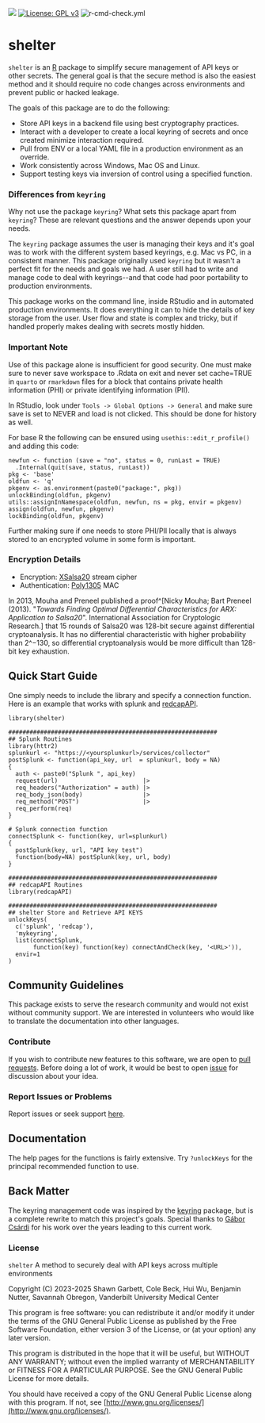 ![](https://cranlogs.r-pkg.org/badges/grand-total/shelter)
[![License: GPL v3](https://img.shields.io/badge/License-GPL%20v3-blue.svg)](http://www.gnu.org/licenses/gpl-3.0)
![r-cmd-check.yml](https://github.com/vubiostat/shelter/actions/workflows/r-cmd-check.yml/badge.svg?branch=main)

shelter
=========

`shelter` is an [R](https://www.r-project.org) package to simplify secure
management of API keys or other secrets. The general goal is that the secure
method is also the easiest method and it should require no code changes 
across environments and prevent public or hacked leakage.

The goals of this package are to do the following:

* Store API keys in a backend file using best cryptography practices.
* Interact with a developer to create a local keyring of secrets and once created minimize interaction required. 
* Pull from ENV or a local YAML file in a production environment as an override.
* Work consistently across Windows, Mac OS and Linux. 
* Support testing keys via inversion of control using a specified function.

### Differences from `keyring`

Why not use the package `keyring`? What sets this package apart from `keyring`?
These are relevant questions and the answer depends upon your needs.

The `keyring` package assumes the user is managing their keys and it's goal was
to work with the different system based keyrings, e.g. Mac vs PC, in a
consistent manner. This package originally used `keyring` but it wasn't a 
perfect fit for the needs and goals we had. A user still had to write and manage
code to deal with keyrings--and that code had poor portability to production
environments.

This package works on the command line, inside RStudio and in automated
production environments. It does everything it can to hide the details of 
key storage from the user. User flow and state is complex and tricky, but if
handled properly makes dealing with secrets mostly hidden. 

### Important Note

Use of this package alone is insufficient for good security. One must make sure to never save workspace to .Rdata on exit and never set
cache=TRUE in `quarto` or `rmarkdown` files for a block that contains private health information (PHI) or private identifying information (PII).

In RStudio, look under `Tools -> Global Options -> General` and make sure save is set to NEVER and load is not clicked. This should be done for history as well. 

For base R the following can be ensured using `usethis::edit_r_profile()` and adding this code:

```
newfun <- function (save = "no", status = 0, runLast = TRUE)
  .Internal(quit(save, status, runLast))
pkg <- 'base'
oldfun <- 'q'
pkgenv <- as.environment(paste0("package:", pkg))
unlockBinding(oldfun, pkgenv)
utils::assignInNamespace(oldfun, newfun, ns = pkg, envir = pkgenv)
assign(oldfun, newfun, pkgenv)
lockBinding(oldfun, pkgenv)
```

Further making sure if one needs to store PHI/PII locally that is always stored to an encrypted volume in some form is important. 

### Encryption Details

* Encryption: [XSalsa20](https://en.wikipedia.org/wiki/Salsa20) stream cipher
* Authentication: [Poly1305](https://en.wikipedia.org/wiki/Poly1305) MAC

In 2013, Mouha and Preneel published a proof^[Nicky Mouha; Bart Preneel (2013). "_Towards Finding Optimal Differential Characteristics for ARX: Application to Salsa20_". International Association for Cryptologic Research.] that 15 rounds of Salsa20 was 128-bit secure against differential cryptoanalysis. It has no differential characteristic with higher probability than 2^−130, so differential cryptoanalysis would be more difficult than 128-bit key exhaustion.

## Quick Start Guide

One simply needs to include the library and specify a connection function. Here
is an example that works with splunk and [redcapAPI](https://github.com/vubiostat/redcapAPI).

```
library(shelter)

###########################################################
## Splunk Routines
library(httr2)
splunkurl <- "https://<yoursplunkurl>/services/collector"
postSplunk <- function(api_key, url  = splunkurl, body = NA)
{
  auth <- paste0("Splunk ", api_key)
  request(url)                        |>
  req_headers("Authorization" = auth) |>
  req_body_json(body)                 |>
  req_method("POST")                  |>
  req_perform(req)
}

# Splunk connection function
connectSplunk <- function(key, url=splunkurl)
{
  postSplunk(key, url, "API key test")
  function(body=NA) postSplunk(key, url, body)
}

###########################################################
## redcapAPI Routines
library(redcapAPI)

###########################################################
## shelter Store and Retrieve API KEYS
unlockKeys(
  c('splunk', 'redcap'),
  'mykeyring',
  list(connectSplunk,
       function(key) function(key) connectAndCheck(key, '<URL>')),
  envir=1
)

```

## Community Guidelines

This package exists to serve the research community and would not exist without community support. We are interested in volunteers who would like to translate the documentation into other languages.

### Contribute

If you wish to contribute new features to this software, we are open to [pull requests](https://github.com/vubiostat/shelter/pulls). Before doing a lot of work, it would be best to open [issue](https://github.com/vubiostat/shelter/issues) for discussion about your idea. 

### Report Issues or Problems

Report issues or seek support [here](https://github.com/vubiostat/shelter/issues).

## Documentation

The help pages for the functions is fairly extensive. Try `?unlockKeys` for the 
principal recommended function to use.

## Back Matter

The keyring management code was inspired by the [keyring](https://github.com/r-lib/keyring) package, but is
a complete rewrite to match this project's goals. Special thanks to [Gábor Csárdi](https://github.com/gaborcsardi) for his work over the years leading
to this current work.

### License

`shelter` A method to securely deal with API keys across multiple environments

Copyright (C) 2023-2025 Shawn Garbett, Cole Beck, Hui Wu, Benjamin Nutter, Savannah Obregon, Vanderbilt University Medical Center

This program is free software: you can redistribute it and/or modify
it under the terms of the GNU General Public License as published by
the Free Software Foundation, either version 3 of the License, or
(at your option) any later version.

This program is distributed in the hope that it will be useful,
but WITHOUT ANY WARRANTY; without even the implied warranty of
MERCHANTABILITY or FITNESS FOR A PARTICULAR PURPOSE.  See the
GNU General Public License for more details.

You should have received a copy of the GNU General Public License
along with this program.  If not, see [http://www.gnu.org/licenses/](http://www.gnu.org/licenses/).

